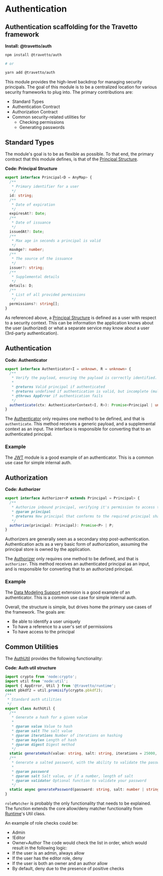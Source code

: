 <!-- This file was generated by @travetto/doc and should not be modified directly -->
<!-- Please modify https://github.com/travetto/travetto/tree/main/module/auth/DOC.tsx and execute "npx trv doc" to rebuild -->
# Authentication

## Authentication scaffolding for the Travetto framework

**Install: @travetto/auth**
```bash
npm install @travetto/auth

# or

yarn add @travetto/auth
```

This module provides the high-level backdrop for managing security principals.  The goal of this module is to be a centralized location for various security frameworks to plug into.  The primary contributions are:
   *  Standard Types
   *  Authentication Contract
   *  Authorization Contract
   *  Common security-related utilities for
      *  Checking permissions
      *  Generating passwords

## Standard Types
The module's goal is to be as flexible as possible.  To that end, the primary contract that this module defines, is that of the [Principal Structure](https://github.com/travetto/travetto/tree/main/module/auth/src/types/principal.ts#L8).

**Code: Principal Structure**
```typescript
export interface Principal<D = AnyMap> {
  /**
   * Primary identifier for a user
   */
  id: string;
  /**
   * Date of expiration
   */
  expiresAt?: Date;
  /**
   * Date of issuance
   */
  issuedAt?: Date;
  /**
   * Max age in seconds a principal is valid
   */
  maxAge?: number;
  /**
   * The source of the issuance
   */
  issuer?: string;
  /**
   * Supplemental details
   */
  details: D;
  /**
   * List of all provided permissions
   */
  permissions?: string[];
}
```

As referenced above, a [Principal Structure](https://github.com/travetto/travetto/tree/main/module/auth/src/types/principal.ts#L8) is defined as a user with respect to a security context. This can be information the application knows about the user (authorized) or what a separate service may know about a user (3rd-party authentication).

## Authentication

**Code: Authenticator**
```typescript
export interface Authenticator<I = unknown, R = unknown> {
  /**
   * Verify the payload, ensuring the payload is correctly identified.
   *
   * @returns Valid principal if authenticated
   * @returns undefined if authentication is valid, but incomplete (multi-step)
   * @throws AppError if authentication fails
   */
  authenticate(ctx: AuthenticatorContext<I, R>): Promise<Principal | undefined> | Principal | undefined;
}
```

The [Authenticator](https://github.com/travetto/travetto/tree/main/module/auth/src/types/authenticator.ts#L28) only requires one method to be defined, and that is `authenticate`. This method receives a generic payload, and a supplemental context as an input. The interface is responsible for converting that to an authenticated principal.

### Example
The [JWT](https://github.com/travetto/travetto/tree/main/module/jwt#readme "JSON Web Token implementation") module is a good example of an authenticator. This is a common use case for simple internal auth.

## Authorization

**Code: Authorizer**
```typescript
export interface Authorizer<P extends Principal = Principal> {
  /**
   * Authorize inbound principal, verifying it's permission to access the system.
   * @param principal
   * @returns New principal that conforms to the required principal shape
   */
  authorize(principal: Principal): Promise<P> | P;
}
```

Authorizers are generally seen as a secondary step post-authentication. Authentication acts as a very basic form of authorization, assuming the principal store is owned by the application. 

The [Authorizer](https://github.com/travetto/travetto/tree/main/module/auth/src/types/authorizer.ts#L8) only requires one method to be defined, and that is `authorizer`. This method receives an authenticated principal as an input, and is responsible for converting that to an authorized principal.

### Example
The [Data Modeling Support](https://github.com/travetto/travetto/tree/main/module/model#readme "Datastore abstraction for core operations.") extension is a good example of an authenticator. This is a common use case for simple internal auth. 

Overall, the structure is simple, but drives home the primary use cases of the framework. The goals are:
   *  Be able to identify a user uniquely
   *  To have a reference to a user's set of permissions
   *  To have access to the principal

## Common Utilities
The [AuthUtil](https://github.com/travetto/travetto/tree/main/module/auth/src/util.ts#L11) provides the following functionality:

**Code: Auth util structure**
```typescript
import crypto from 'node:crypto';
import util from 'node:util';
import { AppError, Util } from '@travetto/runtime';
const pbkdf2 = util.promisify(crypto.pbkdf2);
/**
 * Standard auth utilities
 */
export class AuthUtil {
  /**
   * Generate a hash for a given value
   *
   * @param value Value to hash
   * @param salt The salt value
   * @param iterations Number of iterations on hashing
   * @param keylen Length of hash
   * @param digest Digest method
   */
  static generateHash(value: string, salt: string, iterations = 25000, keylen = 256, digest = 'sha256'): Promise<string>;
  /**
   * Generate a salted password, with the ability to validate the password
   *
   * @param password
   * @param salt Salt value, or if a number, length of salt
   * @param validator Optional function to validate your password
   */
  static async generatePassword(password: string, salt: number | string = 32): Promise<{ salt: string, hash: string }>;
}
```

`roleMatcher` is probably the only functionality that needs to be explained.  The function extends the core allow/deny matcher functionality from [Runtime](https://github.com/travetto/travetto/tree/main/module/runtime#readme "Runtime for travetto applications.")'s Util class. 

An example of role checks could be:
   *  Admin
   *  !Editor
   *  Owner+Author
The code would check the list in order, which would result in the following logic:
   *  If the user is an admin, always allow
   *  If the user has the editor role, deny
   *  If the user is both an owner and an author allow
   *  By default, deny due to the presence of positive checks
